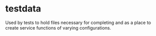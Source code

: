 # testdata

Used by tests to hold files necessary for completing and as a place to create 
service functions of varying configurations.

